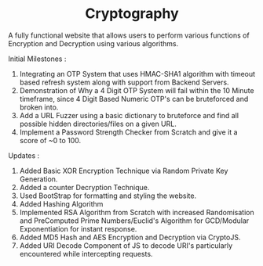 <html>
  <head>
  <center><h1>Cryptography</h1></center>
  </head>
 </html>
A fully functional website that allows users to perform various functions of Encryption and Decryption using various algorithms.

Initial Milestones :
1) Integrating an OTP System that uses HMAC-SHA1 algorithm with timeout based refresh system along with support from Backend Servers.
2) Demonstration of Why a 4 Digit OTP System will fail within the 10 Minute timeframe, since 4 Digit Based Numeric OTP's can be bruteforced and broken into.
3) Add a URL Fuzzer using a basic dictionary to bruteforce and find all possible hidden directories/files on a given URL.
4) Implement a Password Strength Checker from Scratch and give it a score of ~0 to 100.

Updates :
1) Added Basic XOR Encryption Technique via Random Private Key Generation.
2) Added a counter Decryption Technique.
3) Used BootStrap for formatting and styling the website.
4) Added Hashing Algorithm
5) Implemented RSA Algorithm from Scratch with increased Randomisation and PreComputed Prime Numbers/Euclid's Algorithm for GCD/Modular Exponentiation for instant      response.
6) Added MD5 Hash and AES Encryption and Decryption via CryptoJS.
7) Added URI Decode Component of JS to decode URI's particularly encountered while intercepting requests.
